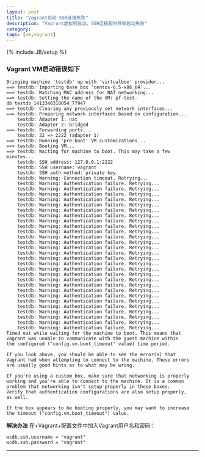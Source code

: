 ```yaml
---
layout: post
title: "Vagrant启动 SSH连接失败"
description: "Vagrant虚拟机启动，SSH连接超时导致启动失败"
category: 
tags: [vm,vagrant]
---
```

{% include JB/setup %}

### Vagrant VM启动错误如下

    Bringing machine 'testdb' up with 'virtualbox' provider...
    ==> testdb: Importing base box 'centos-6.5-x86_64'...
    ==> testdb: Matching MAC address for NAT networking...
    ==> testdb: Setting the name of the VM: pf-test-db_testdb_1413340310054_77947
    ==> testdb: Clearing any previously set network interfaces...
    ==> testdb: Preparing network interfaces based on configuration...
        testdb: Adapter 1: nat
        testdb: Adapter 2: bridged
    ==> testdb: Forwarding ports...
        testdb: 22 => 2222 (adapter 1)
    ==> testdb: Running 'pre-boot' VM customizations...
    ==> testdb: Booting VM...
    ==> testdb: Waiting for machine to boot. This may take a few minutes...
        testdb: SSH address: 127.0.0.1:2222
        testdb: SSH username: vagrant
        testdb: SSH auth method: private key
        testdb: Warning: Connection timeout. Retrying...
        testdb: Warning: Authentication failure. Retrying...
        testdb: Warning: Authentication failure. Retrying...
        testdb: Warning: Authentication failure. Retrying...
        testdb: Warning: Authentication failure. Retrying...
        testdb: Warning: Authentication failure. Retrying...
        testdb: Warning: Authentication failure. Retrying...
        testdb: Warning: Authentication failure. Retrying...
        testdb: Warning: Authentication failure. Retrying...
        testdb: Warning: Authentication failure. Retrying...
        testdb: Warning: Authentication failure. Retrying...
        testdb: Warning: Authentication failure. Retrying...
        testdb: Warning: Authentication failure. Retrying...
        testdb: Warning: Authentication failure. Retrying...
        testdb: Warning: Authentication failure. Retrying...
        testdb: Warning: Authentication failure. Retrying...
        testdb: Warning: Authentication failure. Retrying...
        testdb: Warning: Authentication failure. Retrying...
        testdb: Warning: Authentication failure. Retrying...
        testdb: Warning: Authentication failure. Retrying...
        testdb: Warning: Authentication failure. Retrying...
        testdb: Warning: Authentication failure. Retrying...
        testdb: Warning: Authentication failure. Retrying...
        testdb: Warning: Authentication failure. Retrying...
        testdb: Warning: Authentication failure. Retrying...
        testdb: Warning: Authentication failure. Retrying...
        testdb: Warning: Authentication failure. Retrying...
        testdb: Warning: Authentication failure. Retrying...
        testdb: Warning: Authentication failure. Retrying...
    Timed out while waiting for the machine to boot. This means that
    Vagrant was unable to communicate with the guest machine within
    the configured ("config.vm.boot_timeout" value) time period.
    
    If you look above, you should be able to see the error(s) that
    Vagrant had when attempting to connect to the machine. These errors
    are usually good hints as to what may be wrong.
    
    If you're using a custom box, make sure that networking is properly
    working and you're able to connect to the machine. It is a common
    problem that networking isn't setup properly in these boxes.
    Verify that authentication configurations are also setup properly,
    as well.
    
    If the box appears to be booting properly, you may want to increase
    the timeout ("config.vm.boot_timeout") value.
    

**解决办法**
在+Vagrant+配置文件中加入Vagrant用户名和密码：

    wcdb.ssh.username = "vagrant"
    wcdb.ssh.password = "vagrant"


<hr class="bs-docs-separator">
